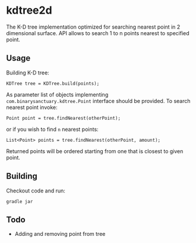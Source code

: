 # kdtree2d

The K-D tree implementation optimized for searching nearest point in 2 dimensional
surface. API allows to search 1 to n points nearest to specified point.

## Usage

Building K-D tree:

    KDTree tree = KDTree.build(points);

As parameter list of objects implementing `com.binarysanctuary.kdtree.Point` interface should be provided.
To search nearest point invoke:

    Point point = tree.findNearest(otherPoint);

or if you wish to find `n` nearest points:

    List<Point> points = tree.findNearest(otherPoint, amount);

Returned points will be ordered starting from one that is closest to given point.

## Building

Checkout code and run:

    gradle jar

## Todo

* Adding and removing point from tree